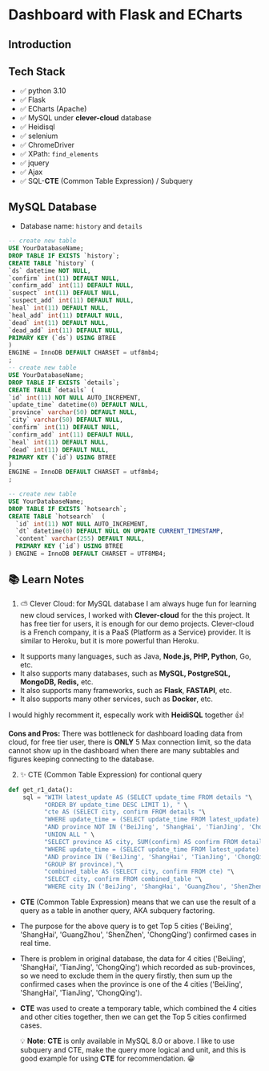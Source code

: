 # Dashboard with Flask and ECharts

## Introduction

## Tech Stack

- ✅ python 3.10
- ✅ Flask
- ✅ ECharts (Apache)
- ✅ MySQL under **clever-cloud** database
- ✅ Heidisql
- ✅ selenium
- ✅ ChromeDriver
- ✅ XPath: `find_elements`
- ✅ jquery
- ✅ Ajax
- ✅ SQL-**CTE** (Common Table Expression) / Subquery

## MySQL Database

- Database name: `history` and `details`

```sql
-- create new table
USE YourDatabaseName;
DROP TABLE IF EXISTS `history`;
CREATE TABLE `history` (
`ds` datetime NOT NULL,
`confirm` int(11) DEFAULT NULL,
`confirm_add` int(11) DEFAULT NULL,
`suspect` int(11) DEFAULT NULL,
`suspect_add` int(11) DEFAULT NULL,
`heal` int(11) DEFAULT NULL,
`heal_add` int(11) DEFAULT NULL,
`dead` int(11) DEFAULT NULL,
`dead_add` int(11) DEFAULT NULL,
PRIMARY KEY (`ds`) USING BTREE
)
ENGINE = InnoDB DEFAULT CHARSET = utf8mb4;
;
-- create new table
USE YourDatabaseName;
DROP TABLE IF EXISTS `details`;
CREATE TABLE `details` (
`id` int(11) NOT NULL AUTO_INCREMENT,
`update_time` datetime(0) DEFAULT NULL,
`province` varchar(50) DEFAULT NULL,
`city` varchar(50) DEFAULT NULL,
`confirm` int(11) DEFAULT NULL,
`confirm_add` int(11) DEFAULT NULL,
`heal` int(11) DEFAULT NULL,
`dead` int(11) DEFAULT NULL,
PRIMARY KEY (`id`) USING BTREE
)
ENGINE = InnoDB DEFAULT CHARSET = utf8mb4;
;

-- create new table
USE YourDatabaseName;
DROP TABLE IF EXISTS `hotsearch`;
CREATE TABLE `hotsearch`  (
  `id` int(11) NOT NULL AUTO_INCREMENT,
  `dt` datetime(0) DEFAULT NULL ON UPDATE CURRENT_TIMESTAMP,
  `content` varchar(255) DEFAULT NULL,
  PRIMARY KEY (`id`) USING BTREE
) ENGINE = InnoDB DEFAULT CHARSET = UTF8MB4;
```

## 📚 Learn Notes

1. ⛅ Clever Cloud: for MySQL database
   I am always huge fun for learning new cloud services, I worked with **Clever-cloud** for the this project. It has free tier for users, it is enough for our demo projects. Clever-cloud is a French company, it is a PaaS (Platform as a Service) provider. It is similar to Heroku, but it is more powerful than Heroku.

- It supports many languages, such as Java, **Node.js, PHP, Python**, Go, etc.
- It also supports many databases, such as **MySQL, PostgreSQL, MongoDB, Redis,** etc.
- It also supports many frameworks, such as **Flask**, **FASTAPI**, etc.
- It also supports many other services, such as **Docker**, etc.

I would highly recomment it, especally work with **HeidiSQL** together 👍!

**Cons and Pros:** There was bottleneck for dashboard loading data from cloud, for free tier user, there is **ONLY** 5 Max connection limit, so the data cannot show up in the dashboard when there are many subtables and figures keeping connecting to the database.

2. ✨ CTE (Common Table Expression) for contional query

```python
def get_r1_data():
    sql = "WITH latest_update AS (SELECT update_time FROM details "\
          "ORDER BY update_time DESC LIMIT 1), " \
          "cte AS (SELECT city, confirm FROM details "\
          "WHERE update_time = (SELECT update_time FROM latest_update) "\
          "AND province NOT IN ('BeiJing', 'ShangHai', 'TianJing', 'ChongQing') "\
          "UNION ALL " \
          "SELECT province AS city, SUM(confirm) AS confirm FROM details "\
          "WHERE update_time = (SELECT update_time FROM latest_update) "\
          "AND province IN ('BeiJing', 'ShangHai', 'TianJing', 'ChongQing') "\
          "GROUP BY province),"\
          "combined_table AS (SELECT city, confirm FROM cte) "\
          "SELECT city, confirm FROM combined_table "\
          "WHERE city IN ('BeiJing', 'ShangHai', 'GuangZhou', 'ShenZhen', 'ChongQing');"
```

- **CTE** (Common Table Expression) means that we can use the result of a query as a table in another query, AKA subquery factoring.
- The purpose for the above query is to get Top 5 cities ('BeiJing', 'ShangHai', 'GuangZhou', 'ShenZhen', 'ChongQing') confirmed cases in real time.
- There is problem in original database, the data for 4 cities ('BeiJing', 'ShangHai', 'TianJing', 'ChongQing') which recorded as sub-provinces, so we need to exclude them in the query firstly, then sum up the confirmed cases when the province is one of the 4 cities ('BeiJing', 'ShangHai', 'TianJing', 'ChongQing').
- **CTE** was used to create a temporary table, which combined the 4 cities and other cities together, then we can get the Top 5 cities confirmed cases.

  💡 **Note**: **CTE** is only available in MySQL 8.0 or above. I like to use subquery and CTE, make the query more logical and unit, and this is good example for using **CTE** for recommendation. 😀
